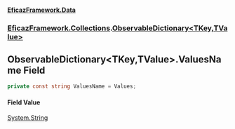 #### [EficazFramework.Data](EficazFrameworkData.md 'EficazFramework Data')
### [EficazFramework.Collections](EficazFrameworkData.md#EficazFramework.Collections 'EficazFramework.Collections').[ObservableDictionary&lt;TKey,TValue&gt;](EficazFramework.Collections/ObservableDictionary_TKey,TValue_.md 'EficazFramework.Collections.ObservableDictionary<TKey,TValue>')

## ObservableDictionary<TKey,TValue>.ValuesName Field

```csharp
private const string ValuesName = Values;
```

#### Field Value
[System.String](https://docs.microsoft.com/en-us/dotnet/api/System.String 'System.String')